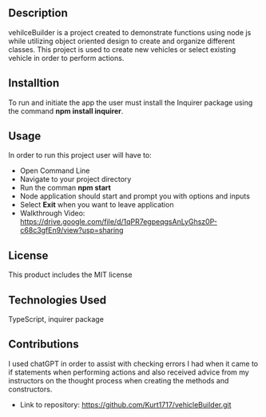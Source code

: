 ## Description
vehilceBuilder is a project created to demonstrate functions using node js while utilizing object oriented design to create and organize different classes. This project is used to create new vehicles or select existing vehicle in order to perform actions.
## Installtion 
To run and initiate the app the user must install the Inquirer package using the command **npm install inquirer**. 
## Usage
In order to run this project user will have to:
* Open Command Line
* Navigate to your project directory
* Run the comman **npm start**
* Node application should start and prompt you with options and inputs
* Select **Exit** when you want to leave application
* Walkthrough Video: https://drive.google.com/file/d/1qPR7egpeqgsAnLyGhsz0P-c68c3gfEn9/view?usp=sharing
## License
This product includes the MIT license
## Technologies Used
TypeScript, inquirer package
## Contributions
I used chatGPT in order to assist with checking errors I had when it came to if statements when performing actions and also received advice from my instructors on the thought process when creating the methods and constructors. 
* Link to repository: https://github.com/Kurt1717/vehicleBuilder.git
